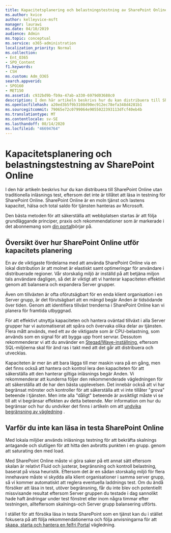 ```yaml
---
title: Kapacitetsplanering och belastningstestning av SharePoint Online
ms.author: kvice
author: kelleyvice-msft
manager: laurawi
ms.date: 04/10/2019
audience: Admin
ms.topic: conceptual
ms.service: o365-administration
localization_priority: Normal
ms.collection:
- Ent_O365
- SPO_Content
f1.keywords:
- CSH
ms.custom: Adm_O365
search.appverid:
- SPO160
- MET150
ms.assetid: c932bd9b-fb9a-47ab-a330-6979d03688c0
description: I den här artikeln beskrivs hur du kan distribuera till SharePoint Online utan att genomföra traditionella inläsnings test eftersom det inte är tillåtet.
ms.openlocfilehash: a20ed3b5f9b3108d90ec912ec78efa348d4281b1
ms.sourcegitcommit: 79065e72c0799064e9055022393113dfcf40eb4b
ms.translationtype: MT
ms.contentlocale: sv-SE
ms.lasthandoff: 08/14/2020
ms.locfileid: "46694764"
---
```

# <a name="capacity-planning-and-load-testing-sharepoint-online"></a>Kapacitetsplanering och belastningstestning av SharePoint Online
I den här artikeln beskrivs hur du kan distribuera till SharePoint Online utan traditionella inläsnings test, eftersom det inte är tillåtet att läsa in testning för SharePoint Online. SharePoint Online är en moln tjänst och lastens kapacitet, hälsa och total saldo för tjänsten hanteras av Microsoft.
  
Den bästa metoden för att säkerställa att webbplatsen startas är att följa grundläggande principer, praxis och rekommendationer som är markerade i det abonnemang som [din portal](planportallaunchroll-out.md)börjar på.

## <a name="overview-of-how-sharepoint-online-performs-capacity-planning"></a>Översikt över hur SharePoint Online utför kapacitets planering 
En av de viktigaste fördelarna med att använda SharePoint Online via en lokal distribution är att molnet är elastiskt samt optimeringar för användare i distribuerade regioner. Vår storskalig miljö är inställd på att betjäna miljon tals användare dagligen, så det är viktigt att vi hanterar kapaciteten effektivt genom att balansera och expandera Server grupper.
  
Även om tillväxten är ofta oförutsägbart för en enda klient organisation i en Server grupp, är det förutsägbart att en mängd begär Anden är tidsödande över tiden. Genom att identifiera tillväxt trenderna i SharePoint Online kan vi planera för framtida utbyggnad.
  
För att effektivt utnyttja kapaciteten och hantera oväntad tillväxt i alla Server grupper har vi automatiserat att spåra och övervaka olika delar av tjänsten. Flera mått används, med ett av de viktigaste som är CPU-belastning, som används som en signal för att bygga upp front servrar. Dessutom rekommenderar vi att du använder en [Stegad/Wave-inställning](planportallaunchroll-out.md), eftersom SQL-miljöerna skal för änd ras i takt med att det går att distribuera och utvecklas. 

Kapaciteten är mer än att bara lägga till mer maskin vara på en gång, men det finns också att hantera och kontrol lera den kapaciteten för att säkerställa att den hanterar giltiga inläsnings begär Anden. Vi rekommenderar att kunderna följer den rekommenderade vägledningen för att säkerställa att de har den bästa upplevelsen. Det innebär också att vi har begränsat mönster och kontroller för att säkerställa att vi inte tillåter "grova" beteende i tjänsten. Men inte alla "dåligt" beteende är avsiktligt måste vi se till att vi begränsar effekten av detta beteende. Mer information om hur du begränsar och hur du undviker det finns i artikeln om att [undvika begränsning av vägledning](https://docs.microsoft.com/sharepoint/dev/general-development/how-to-avoid-getting-throttled-or-blocked-in-sharepoint-online) .

## <a name="why-you-cannot-load-test-sharepoint-online"></a>Varför du inte kan läsa in testa SharePoint Online
Med lokala miljöer används inläsnings testning för att bekräfta skalnings antagande och slutligen för att hitta den avbrotts punkten i en grupp. genom att saturating den med load. 

Med SharePoint Online måste vi göra saker på ett annat sätt eftersom skalan är relativt Fluid och justerar, begränsning och kontroll belastning, baserat på vissa heuristik. Eftersom det är en sådan storskalig miljö för flera innehavare måste vi skydda alla klient organisationer i samma server grupp, så vi kommer automatiskt att reglera eventuella laddnings test. Om du ändå försöker att läsa in test, utöver begränsning, får du inte blev och potentiellt missvisande resultat eftersom Server gruppen du testade i dag sannolikt hade haft ändringar under test fönstret eller inom några timmar efter testningen, allteftersom skalnings-och Server grupp balansering utförts.

I stället för att försöka läsa in testa SharePoint som en tjänst kan du i stället fokusera på att följa rekommendationerna och följa anvisningarna för att [skapa, starta och hantera en felfri Portal](https://go.microsoft.com/fwlink/?linkid=2105838) vägledning.
